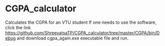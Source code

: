# CGPA_calculator
Calculates the CGPA for an VTU student
If one needs to use the software, click the link https://github.com/ShreevatsaTP/CGPA_calculator/tree/master/CGPA/bin/Debug and download cgpa_again.exe executable file and run.
